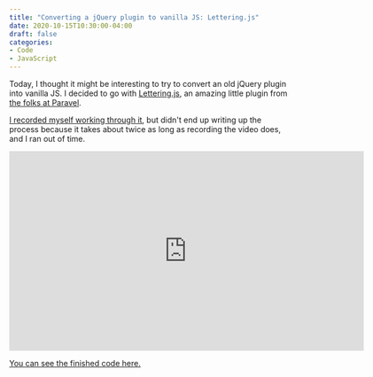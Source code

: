 ```yaml
---
title: "Converting a jQuery plugin to vanilla JS: Lettering.js"
date: 2020-10-15T10:30:00-04:00
draft: false
categories:
- Code
- JavaScript
---
```


Today, I thought it might be interesting to try to convert an old jQuery plugin into vanilla JS. I decided to go with [Lettering.js](http://letteringjs.com/), an amazing little plugin from [the folks at Paravel](https://paravelinc.com/).

[I recorded myself working through it](https://vimeo.com/468609606), but didn't end up writing up the process because it takes about twice as long as recording the video does, and I ran out of time.

<iframe src="https://player.vimeo.com/video/468609606?color=0088cc&title=0&byline=0&portrait=0" width="640" height="360" frameborder="0" allow="autoplay; fullscreen" allowfullscreen></iframe>

[You can see the finished code here.](https://gist.github.com/cferdinandi/68bae3f551d7daff8d442e232c499307)